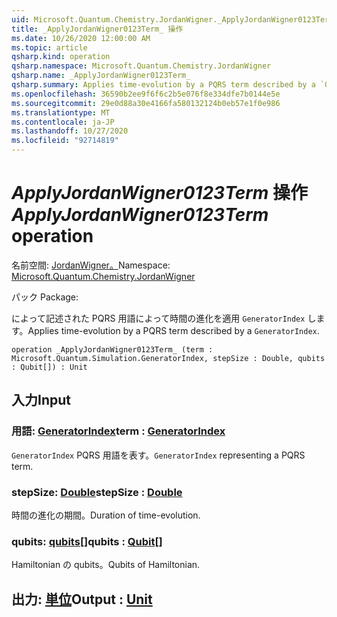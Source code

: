 ```yaml
---
uid: Microsoft.Quantum.Chemistry.JordanWigner._ApplyJordanWigner0123Term_
title: _ApplyJordanWigner0123Term_ 操作
ms.date: 10/26/2020 12:00:00 AM
ms.topic: article
qsharp.kind: operation
qsharp.namespace: Microsoft.Quantum.Chemistry.JordanWigner
qsharp.name: _ApplyJordanWigner0123Term_
qsharp.summary: Applies time-evolution by a PQRS term described by a `GeneratorIndex`.
ms.openlocfilehash: 36590b2ee9f6f6c2b5e076f8e334dfe7b0144e5e
ms.sourcegitcommit: 29e0d88a30e4166fa580132124b0eb57e1f0e986
ms.translationtype: MT
ms.contentlocale: ja-JP
ms.lasthandoff: 10/27/2020
ms.locfileid: "92714819"
---
```

# <a name="_applyjordanwigner0123term_-operation"></a><span data-ttu-id="64aa1-102">_ApplyJordanWigner0123Term_ 操作</span><span class="sxs-lookup"><span data-stu-id="64aa1-102">_ApplyJordanWigner0123Term_ operation</span></span>

<span data-ttu-id="64aa1-103">名前空間: [JordanWigner。](xref:Microsoft.Quantum.Chemistry.JordanWigner)</span><span class="sxs-lookup"><span data-stu-id="64aa1-103">Namespace: [Microsoft.Quantum.Chemistry.JordanWigner](xref:Microsoft.Quantum.Chemistry.JordanWigner)</span></span>

<span data-ttu-id="64aa1-104">パック [](https://nuget.org/packages/)</span><span class="sxs-lookup"><span data-stu-id="64aa1-104">Package: [](https://nuget.org/packages/)</span></span>


<span data-ttu-id="64aa1-105">によって記述された PQRS 用語によって時間の進化を適用 `GeneratorIndex` します。</span><span class="sxs-lookup"><span data-stu-id="64aa1-105">Applies time-evolution by a PQRS term described by a `GeneratorIndex`.</span></span>

```qsharp
operation _ApplyJordanWigner0123Term_ (term : Microsoft.Quantum.Simulation.GeneratorIndex, stepSize : Double, qubits : Qubit[]) : Unit
```


## <a name="input"></a><span data-ttu-id="64aa1-106">入力</span><span class="sxs-lookup"><span data-stu-id="64aa1-106">Input</span></span>

### <a name="term--generatorindex"></a><span data-ttu-id="64aa1-107">用語: [GeneratorIndex](xref:Microsoft.Quantum.Simulation.GeneratorIndex)</span><span class="sxs-lookup"><span data-stu-id="64aa1-107">term : [GeneratorIndex](xref:Microsoft.Quantum.Simulation.GeneratorIndex)</span></span>

<span data-ttu-id="64aa1-108">`GeneratorIndex` PQRS 用語を表す。</span><span class="sxs-lookup"><span data-stu-id="64aa1-108">`GeneratorIndex` representing a PQRS term.</span></span>


### <a name="stepsize--double"></a><span data-ttu-id="64aa1-109">stepSize: [Double](xref:microsoft.quantum.lang-ref.double)</span><span class="sxs-lookup"><span data-stu-id="64aa1-109">stepSize : [Double](xref:microsoft.quantum.lang-ref.double)</span></span>

<span data-ttu-id="64aa1-110">時間の進化の期間。</span><span class="sxs-lookup"><span data-stu-id="64aa1-110">Duration of time-evolution.</span></span>


### <a name="qubits--qubit"></a><span data-ttu-id="64aa1-111">qubits: [qubits](xref:microsoft.quantum.lang-ref.qubit)[]</span><span class="sxs-lookup"><span data-stu-id="64aa1-111">qubits : [Qubit](xref:microsoft.quantum.lang-ref.qubit)[]</span></span>

<span data-ttu-id="64aa1-112">Hamiltonian の qubits。</span><span class="sxs-lookup"><span data-stu-id="64aa1-112">Qubits of Hamiltonian.</span></span>



## <a name="output--unit"></a><span data-ttu-id="64aa1-113">出力: [単位](xref:microsoft.quantum.lang-ref.unit)</span><span class="sxs-lookup"><span data-stu-id="64aa1-113">Output : [Unit](xref:microsoft.quantum.lang-ref.unit)</span></span>


